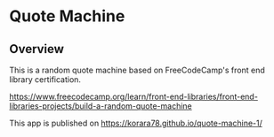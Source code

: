 # Quote Machine

## Overview

This is a random quote machine based on FreeCodeCamp's front end library certification.

https://www.freecodecamp.org/learn/front-end-libraries/front-end-libraries-projects/build-a-random-quote-machine

This app is published on https://korara78.github.io/quote-machine-1/
